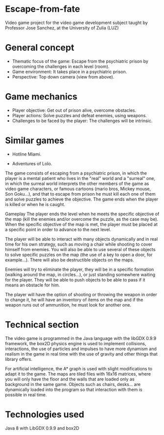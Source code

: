 # Escape-from-fate

Video game project for the video game development subject taught by Professor Jose Sanchez, at the University of Zulia (LUZ)

# General concept

- Thematic focus of the game: Escape from the psychiatric prison by overcoming the challenges in each level (room). 
- Game environment: It takes place in a psychiatric prison. 
- Perspective: Top down camera (view from above).

# Game mechanics 

- Player objective: Get out of prison alive, overcome obstacles. 
- Player actions: Solve puzzles and defeat enemies, using weapons. 
- Challenges to be faced by the player: The challenges will be intrinsic. 

# Similar games

- Hotline Miami.

- Adventures of Lolo.

The game consists of escaping from a psychiatric prison, in which the player is a mental patient who lives in the "real" world and a "surreal" one, in which the surreal world interprets the other members of the game as video game characters, or famous cartoons (mario bros, Mickey mouse, Son Goku...), and that to escape from prison he must kill each one of them and solve puzzles to achieve the objective. The game ends when the player is killed or when he is caught.

Gameplay The player ends the level when he meets the specific objective of the map (kill the enemies and/or overcome the puzzle, as the case may be). When the specific objective of the map is met, the player must be placed at a specific point in order to advance to the next level.

The player will be able to interact with many objects dynamically and in real time for his own strategy, such as moving a chair while shooting to cover himself from enemies. You will also be able to use several of these objects to solve specific puzzles on the map (the use of a key to open a door, for example…). There will also be destructible objects on the maps.

Enemies will try to eliminate the player, they will be in a specific formation (walking around the map, in circles…), or just standing somewhere waiting for the player. They will be able to push objects to be able to pass if it means an obstacle for him.

The player will have the option of shooting or throwing the weapon in order to change it, he will have an inventory of items on the map and if the weapon runs out of ammunition, he must look for another one.

# Technical section

The video game is programmed in the Java language with the libGDX 0.9.9 framework, the box2D physics engine is used to implement collisions, interactions, the use of particles and impulses to have more dynamism and realism in the game in real time with the use of gravity and other things that library offers.

For artificial intelligence, the A* graph is used with slight modifications to adapt it to the game. The maps are tiled files with 16x16 matrices, where you will only have the floor and the walls that are loaded only as background in the same game. Objects such as chairs, desks... are dynamically loaded into the program so that interaction with them is possible in real time.

# Technologies used

Java 8 with LibGDX 0.9.9 and box2D
